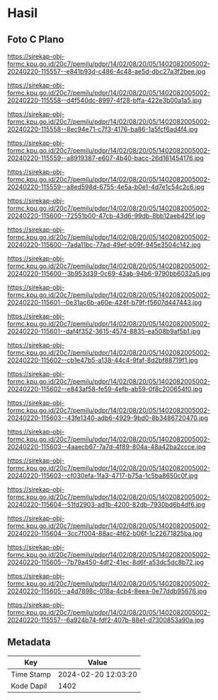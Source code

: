 # Hasil

## Foto C Plano

https://sirekap-obj-formc.kpu.go.id/20c7/pemilu/pdpr/14/02/08/20/05/1402082005002-20240220-115557--e841b93d-c486-4c48-ae5d-dbc27a3f2bee.jpg

https://sirekap-obj-formc.kpu.go.id/20c7/pemilu/pdpr/14/02/08/20/05/1402082005002-20240220-115558--d4f540dc-8997-4f28-bffa-422e3b00a1a5.jpg

https://sirekap-obj-formc.kpu.go.id/20c7/pemilu/pdpr/14/02/08/20/05/1402082005002-20240220-115558--8ec94e71-c7f3-4176-ba86-1a5fcf6ad4f4.jpg

https://sirekap-obj-formc.kpu.go.id/20c7/pemilu/pdpr/14/02/08/20/05/1402082005002-20240220-115559--a8919387-e607-4b40-bacc-26d161454176.jpg

https://sirekap-obj-formc.kpu.go.id/20c7/pemilu/pdpr/14/02/08/20/05/1402082005002-20240220-115559--a8ed598d-6755-4e5a-b0e1-4d7e1c54c2c6.jpg

https://sirekap-obj-formc.kpu.go.id/20c7/pemilu/pdpr/14/02/08/20/05/1402082005002-20240220-115600--72551b00-47cb-43d6-99db-8bb12aeb425f.jpg

https://sirekap-obj-formc.kpu.go.id/20c7/pemilu/pdpr/14/02/08/20/05/1402082005002-20240220-115600--7ada11bc-77ad-49ef-b09f-945e3504c142.jpg

https://sirekap-obj-formc.kpu.go.id/20c7/pemilu/pdpr/14/02/08/20/05/1402082005002-20240220-115600--3b953d39-0c69-43ab-94b6-9790bb6032a5.jpg

https://sirekap-obj-formc.kpu.go.id/20c7/pemilu/pdpr/14/02/08/20/05/1402082005002-20240220-115601--0e31ac6b-a60e-424f-b79f-f5607d447443.jpg

https://sirekap-obj-formc.kpu.go.id/20c7/pemilu/pdpr/14/02/08/20/05/1402082005002-20240220-115601--daf4f352-3615-4574-8835-ea508b9af5b1.jpg

https://sirekap-obj-formc.kpu.go.id/20c7/pemilu/pdpr/14/02/08/20/05/1402082005002-20240220-115602--cb1e47b5-a138-44c4-9faf-8d2bf88719f1.jpg

https://sirekap-obj-formc.kpu.go.id/20c7/pemilu/pdpr/14/02/08/20/05/1402082005002-20240220-115602--e843af58-fe59-4efb-ab59-0f8c200654f0.jpg

https://sirekap-obj-formc.kpu.go.id/20c7/pemilu/pdpr/14/02/08/20/05/1402082005002-20240220-115603--43fe1340-adb6-4929-9bd0-8b3486720470.jpg

https://sirekap-obj-formc.kpu.go.id/20c7/pemilu/pdpr/14/02/08/20/05/1402082005002-20240220-115603--4aaecb67-7a7d-4f89-804a-48a42ba2ccce.jpg

https://sirekap-obj-formc.kpu.go.id/20c7/pemilu/pdpr/14/02/08/20/05/1402082005002-20240220-115603--cf030efa-1fa3-4717-b75a-1c5ba8650c0f.jpg

https://sirekap-obj-formc.kpu.go.id/20c7/pemilu/pdpr/14/02/08/20/05/1402082005002-20240220-115604--51fd2903-ad1b-4200-82db-7930bd6b4df6.jpg

https://sirekap-obj-formc.kpu.go.id/20c7/pemilu/pdpr/14/02/08/20/05/1402082005002-20240220-115604--3cc7f004-88ac-4f62-b06f-1c22671825ba.jpg

https://sirekap-obj-formc.kpu.go.id/20c7/pemilu/pdpr/14/02/08/20/05/1402082005002-20240220-115605--7b79a450-4df2-41ec-8d6f-a53dc5dc8b72.jpg

https://sirekap-obj-formc.kpu.go.id/20c7/pemilu/pdpr/14/02/08/20/05/1402082005002-20240220-115605--a4d7898c-018a-4cb4-8eea-0e77ddb95676.jpg

https://sirekap-obj-formc.kpu.go.id/20c7/pemilu/pdpr/14/02/08/20/05/1402082005002-20240220-115557--6a924b74-fdf2-407b-88e1-d7300853a90a.jpg


## Metadata

| Key        | Value               |
| ---------- | ------------------- |
| Time Stamp | 2024-02-20 12:03:20 |
| Kode Dapil | 1402                |



